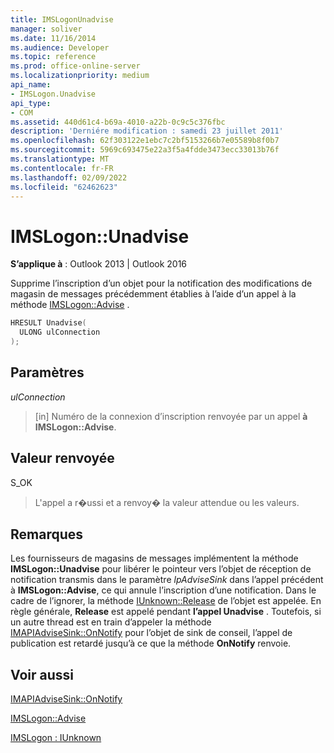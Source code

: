 ```yaml
---
title: IMSLogonUnadvise
manager: soliver
ms.date: 11/16/2014
ms.audience: Developer
ms.topic: reference
ms.prod: office-online-server
ms.localizationpriority: medium
api_name:
- IMSLogon.Unadvise
api_type:
- COM
ms.assetid: 440d61c4-b69a-4010-a22b-0c9c5c376fbc
description: 'Derniére modification : samedi 23 juillet 2011'
ms.openlocfilehash: 62f303122e1ebc7c2bf5153266b7e05589b8f0b7
ms.sourcegitcommit: 5969c693475e22a3f5a4fdde3473ecc33013b76f
ms.translationtype: MT
ms.contentlocale: fr-FR
ms.lasthandoff: 02/09/2022
ms.locfileid: "62462623"
---
```

# <a name="imslogonunadvise"></a>IMSLogon::Unadvise

  
  
**S’applique à** : Outlook 2013 | Outlook 2016 
  
Supprime l’inscription d’un objet pour la notification des modifications de magasin de messages précédemment établies à l’aide d’un appel à la méthode [IMSLogon::Advise](imslogon-advise.md) . 
  
```cpp
HRESULT Unadvise(
  ULONG ulConnection
);
```

## <a name="parameters"></a>Paramètres

 _ulConnection_
  
> [in] Numéro de la connexion d’inscription renvoyée par un appel **à IMSLogon::Advise**.
    
## <a name="return-value"></a>Valeur renvoyée

S_OK 
  
> L'appel a r�ussi et a renvoy� la valeur attendue ou les valeurs.
    
## <a name="remarks"></a>Remarques

Les fournisseurs de magasins de messages implémentent la méthode **IMSLogon::Unadvise** pour libérer le pointeur vers l’objet de réception de notification transmis dans le paramètre _lpAdviseSink_ dans l’appel précédent à **IMSLogon::Advise**, ce qui annule l’inscription d’une notification. Dans le cadre de l’ignorer, la méthode [IUnknown::Release](https://msdn.microsoft.com/library/ms682317%28v=VS.85%29.aspx) de l’objet est appelée. En règle générale, **Release** est appelé pendant **l’appel Unadvise** . Toutefois, si un autre thread est en train d’appeler la méthode [IMAPIAdviseSink::OnNotify](imapiadvisesink-onnotify.md) pour l’objet de  sink de conseil, l’appel de publication est retardé jusqu’à ce que la méthode **OnNotify** renvoie. 
  
## <a name="see-also"></a>Voir aussi



[IMAPIAdviseSink::OnNotify](imapiadvisesink-onnotify.md)
  
[IMSLogon::Advise](imslogon-advise.md)
  
[IMSLogon : IUnknown](imslogoniunknown.md)

